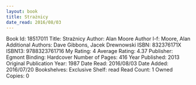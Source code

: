 ```yaml
---
layout: book
title: Strażnicy
date_read: 2016/08/03
---
```


Book Id: 18517011
Title: Strażnicy
Author: Alan Moore
Author l-f: Moore, Alan
Additional Authors: Dave Gibbons, Jacek Drewnowski
ISBN: 832376171X
ISBN13: 9788323761716
My Rating: 4
Average Rating: 4.37
Publisher: Egmont
Binding: Hardcover
Number of Pages: 416
Year Published: 2013
Original Publication Year: 1987
Date Read: 2016/08/03
Date Added: 2016/07/20
Bookshelves: 
Exclusive Shelf: read
Read Count: 1
Owned Copies: 0

